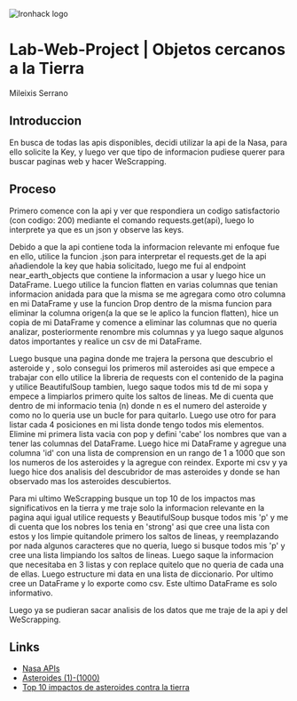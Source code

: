![Ironhack logo](https://i.imgur.com/1QgrNNw.png)

# Lab-Web-Project | Objetos cercanos a la Tierra

Mileixis Serrano

## Introduccion

En busca de todas las apis disponibles, decidi utilizar la api de la Nasa, para ello solicite la Key, y luego ver que tipo de informacion pudiese querer para buscar paginas web y hacer WeScrapping.

## Proceso

Primero comence con la api y ver que respondiera un codigo satisfactorio (con codigo: 200) mediante el comando requests.get(api), luego lo interprete ya que es un json y observe las keys.
 
Debido a que la api contiene toda la informacion relevante mi enfoque fue en ello, utilice la funcion .json para interpretar el requests.get de la api añadiendole la key que habia solicitado, luego me fui al endpoint near_earth_objects que contiene la informacion a usar y luego hice un DataFrame. Luego utilice la funcion flatten en varias columnas que tenian informacion anidada para que la misma se me agregara como otro columna en mi DataFrame y use la funcion Drop dentro de la misma funcion para eliminar la columna origen(a la que se le aplico la funcion flatten), hice un copia de mi DataFrame y comence a eliminar las columnas que no queria analizar, posteriormente renombre mis columnas y ya luego saque algunos datos importantes y realice un csv de mi DataFrame.

Luego busque una pagina donde me trajera la persona que descubrio el asteroide y , solo consegui los primeros mil asteroides asi que empece a trabajar con ello utilice la libreria de requests con el contenido de la pagina y utilice BeautifulSoup tambien, luego saque todos mis td de mi sopa y empece a limpiarlos primero quite los saltos de lineas. Me di cuenta que dentro de mi informacio tenia (n) donde n es el numero del asteroide y como no lo queria use un bucle for para quitarlo. Luego use otro for para listar cada 4 posiciones en mi lista donde tengo todos mis elementos. Elimine mi primera lista vacia con pop y defini 'cabe' los nombres que van a tener las columnas del DataFrame. Luego hice mi DataFrame y agregue una columna 'id' con una lista de comprension en un rango de 1 a 1000 que son los numeros de los asteroides y la agregue con reindex. Exporte mi csv y ya luego hice dos analisis del descubridor de mas asteroides y donde se han observado mas los asteroides descubiertos.

Para mi ultimo WeScrapping busque un top 10 de los impactos mas significativos en la tierra y me traje solo la informacion relevante en la pagina aqui igual utilice requests y BeautifulSoup busque todos mis 'p' y me di cuenta que los nobres los tenia en 'strong' asi que cree una lista con estos y los limpie quitandole primero los saltos de lineas, y reemplazando por nada algunos caracteres que no queria, luego si busque todos mis 'p' y cree una lista limpiando los saltos de lineas. Luego saque la informacion que necesitaba en 3 listas y con replace quitelo que no queria de cada una de ellas. Luego estructure mi data en una lista de diccionario. Por ultimo cree un DataFrame y lo exporte como csv. Este ultimo DataFrame es solo informativo.

Luego ya se pudieran sacar analisis de los datos que me traje de la api y del WeScrapping.

## Links

- [Nasa APIs](https://api.nasa.gov/)
- [Asteroides (1)-(1000)](https://es.wikipedia.org/wiki/Anexo:Asteroides_(1)-(1000))
- [Top 10 impactos de asteroides contra la tierra](https://www.nationalgeographic.es/espacio/top-10-impactos-de-asteroides-contra-la-tierra)
